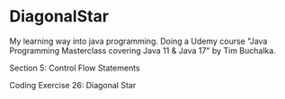 # DiagonalStar

My learning way into java programming. Doing a Udemy course "Java Programming Masterclass covering Java 11 & Java 17" by Tim Buchalka.

Section 5: Control Flow Statements

Coding Exercise 26: Diagonal Star
